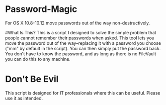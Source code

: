 # Password-Magic
For OS X 10.8-10.12 move passwords out of the way non-destructively.

#What Is This?
This is a script I designed to solve the simple problem that people cannot remember their passwords when asked. This tool lets you move the password out of the way–replacing it with a password you choose ("mm" by default in the script). You can then simply put the password back. You don't have to know the password, and as long as there is no FileVault you can do this to any machine.

# Don't Be Evil
This script is designed for IT professionals where this can be useful. Please use it as intended.
